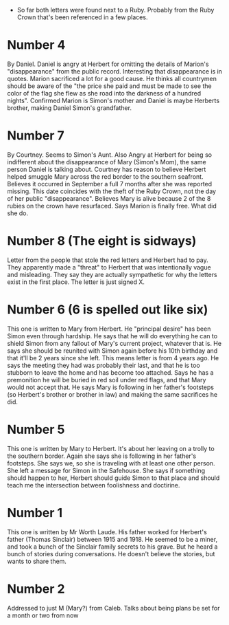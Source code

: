 - So far both letters were found next to a Ruby. Probably from the Ruby Crown that's been referenced in a few places.
# Number 4
By Daniel. Daniel is angry at Herbert for omitting the details of Marion's "disappearance" from the public record. Interesting that disappearance is in quotes. Marion sacrificed a lot for a good cause. He thinks all countrymen should be aware of the "the price she paid and must be made to see the color of the flag she flew as she road into the darkness of a hundred nights". Confirmed Marion is Simon's mother and Daniel is maybe Herberts brother, making Daniel Simon's grandfather.

# Number 7
By Courtney. Seems to Simon's Aunt. Also Angry at Herbert for being so indifferent about the disappearance of Mary (Simon's Mom), the same person Daniel is talking about. Courtney has reason to believe Herbert helped smuggle Mary across the red border to the southern seafront. Believes it occurred in September a full 7 months after she was reported missing. This date coincides with the theft of the Ruby Crown, not the day of her public "disappearance". Believes Mary is alive because 2 of the 8 rubies on the crown have resurfaced. Says Marion is finally free. What did she do.

# Number 8 (The eight is sidways)
Letter from the people that stole the red letters and Herbert had to pay. They apparently made a "threat" to Herbert that was intentionally vague and misleading. They say they are actually sympathetic for why the letters exist in the first place.
The letter is just signed X.

# Number 6 (6 is spelled out like six)
This one is written to Mary from Herbert. He "principal desire" has been Simon even through hardship. He says that he will do everything he can to shield Simon from any fallout of Mary's current project, whatever that is. He says she should be reunited with Simon again before his 10th birthday and that it'll be 2 years since she left. This means letter is from 4 years ago. He says the meeting they had was probably their last, and that he is too stubborn to leave the home and has become too attached. Says he has a premonition he will be buried in red soil under red flags, and that Mary would not accept that. He says Mary is following in her father's footsteps (so Herbert's brother or brother in law) and making the same sacrifices he did.

# Number 5
This one is written by Mary to Herbert. It's about her leaving on a trolly to the southern border. Again she says she is following in her father's footsteps. She says we, so she is traveling with at least one other person. She left a message for Simon in the Safehouse. She says if something should happen to her, Herbert should guide Simon to that place and should teach me the intersection between foolishness and doctirine.

# Number 1
This one is written by Mr Worth Laude. His father worked for Herbert's father (Thomas Sinclair) between 1915 and 1918. He seemed to be a miner, and took a bunch of the Sinclair family secrets to his grave. But he heard a bunch of stories during conversations. He doesn't believe the stories, but wants to share them.

# Number 2
Addressed to just M (Mary?) from Caleb. Talks about being plans be set for a month or two from now